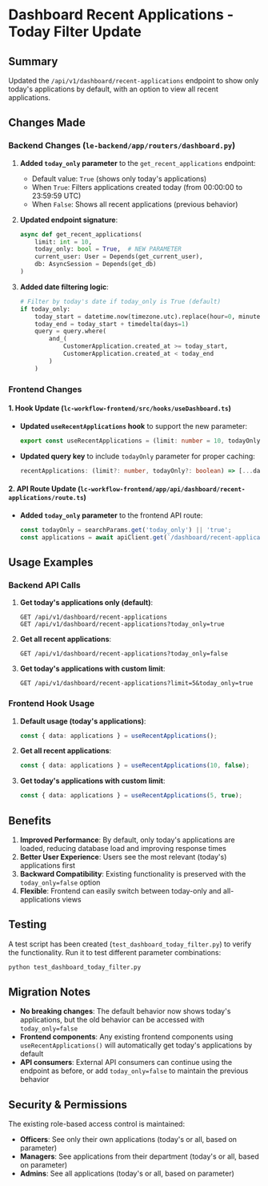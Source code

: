 # Dashboard Recent Applications - Today Filter Update

## Summary
Updated the `/api/v1/dashboard/recent-applications` endpoint to show only today's applications by default, with an option to view all recent applications.

## Changes Made

### Backend Changes (`le-backend/app/routers/dashboard.py`)

1. **Added `today_only` parameter** to the `get_recent_applications` endpoint:
   - Default value: `True` (shows only today's applications)
   - When `True`: Filters applications created today (from 00:00:00 to 23:59:59 UTC)
   - When `False`: Shows all recent applications (previous behavior)

2. **Updated endpoint signature**:
   ```python
   async def get_recent_applications(
       limit: int = 10,
       today_only: bool = True,  # NEW PARAMETER
       current_user: User = Depends(get_current_user),
       db: AsyncSession = Depends(get_db)
   )
   ```

3. **Added date filtering logic**:
   ```python
   # Filter by today's date if today_only is True (default)
   if today_only:
       today_start = datetime.now(timezone.utc).replace(hour=0, minute=0, second=0, microsecond=0)
       today_end = today_start + timedelta(days=1)
       query = query.where(
           and_(
               CustomerApplication.created_at >= today_start,
               CustomerApplication.created_at < today_end
           )
       )
   ```

### Frontend Changes

#### 1. Hook Update (`lc-workflow-frontend/src/hooks/useDashboard.ts`)

- **Updated `useRecentApplications` hook** to support the new parameter:
  ```typescript
  export const useRecentApplications = (limit: number = 10, todayOnly: boolean = true)
  ```

- **Updated query key** to include `todayOnly` parameter for proper caching:
  ```typescript
  recentApplications: (limit?: number, todayOnly?: boolean) => [...dashboardKeys.all, 'recent-applications', limit, todayOnly]
  ```

#### 2. API Route Update (`lc-workflow-frontend/app/api/dashboard/recent-applications/route.ts`)

- **Added `today_only` parameter** to the frontend API route:
  ```typescript
  const todayOnly = searchParams.get('today_only') || 'true';
  const applications = await apiClient.get(`/dashboard/recent-applications?limit=${limit}&today_only=${todayOnly}`);
  ```

## Usage Examples

### Backend API Calls

1. **Get today's applications only (default)**:
   ```
   GET /api/v1/dashboard/recent-applications
   GET /api/v1/dashboard/recent-applications?today_only=true
   ```

2. **Get all recent applications**:
   ```
   GET /api/v1/dashboard/recent-applications?today_only=false
   ```

3. **Get today's applications with custom limit**:
   ```
   GET /api/v1/dashboard/recent-applications?limit=5&today_only=true
   ```

### Frontend Hook Usage

1. **Default usage (today's applications)**:
   ```typescript
   const { data: applications } = useRecentApplications();
   ```

2. **Get all recent applications**:
   ```typescript
   const { data: applications } = useRecentApplications(10, false);
   ```

3. **Get today's applications with custom limit**:
   ```typescript
   const { data: applications } = useRecentApplications(5, true);
   ```

## Benefits

1. **Improved Performance**: By default, only today's applications are loaded, reducing database load and improving response times
2. **Better User Experience**: Users see the most relevant (today's) applications first
3. **Backward Compatibility**: Existing functionality is preserved with the `today_only=false` option
4. **Flexible**: Frontend can easily switch between today-only and all-applications views

## Testing

A test script has been created (`test_dashboard_today_filter.py`) to verify the functionality. Run it to test different parameter combinations:

```bash
python test_dashboard_today_filter.py
```

## Migration Notes

- **No breaking changes**: The default behavior now shows today's applications, but the old behavior can be accessed with `today_only=false`
- **Frontend components**: Any existing frontend components using `useRecentApplications()` will automatically get today's applications by default
- **API consumers**: External API consumers can continue using the endpoint as before, or add `today_only=false` to maintain the previous behavior

## Security & Permissions

The existing role-based access control is maintained:
- **Officers**: See only their own applications (today's or all, based on parameter)
- **Managers**: See applications from their department (today's or all, based on parameter)  
- **Admins**: See all applications (today's or all, based on parameter)